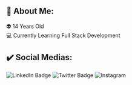 ## 🌌 About Me:

👽 14 Years Old <br>
💻 Currently Learning Full Stack Development

## ✔️ Social Medias:
<div id="badges">
  <img src="https://img.shields.io/badge/Facebook-blue?style=for-the-badge&logo=linkedin&logoColor=white" alt="LinkedIn Badge"/>
  <img src="https://img.shields.io/badge/Twitter-blue?style=for-the-badge&logo=twitter&logoColor=white" alt="Twitter Badge"/>
  <img src="https://img.shields.io/badge/Instagram-%23E4405F?logo=instagram&logoColor=white" alt="Instagram">
</div>
